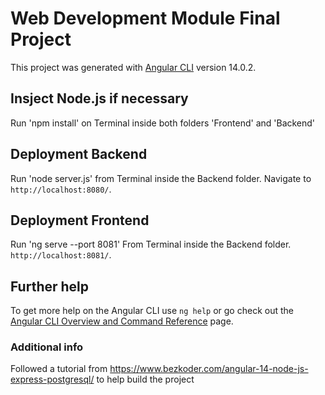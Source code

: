 # Web Development Module Final Project

This project was generated with [Angular CLI](https://github.com/angular/angular-cli) version 14.0.2.

## Insject Node.js if necessary

Run 'npm install' on Terminal inside both folders 'Frontend' and 'Backend'

## Deployment Backend

Run 'node server.js' from Terminal inside the Backend folder. Navigate to `http://localhost:8080/`.

## Deployment Frontend

Run 'ng serve --port 8081' From Terminal inside the Backend folder. `http://localhost:8081/`.

## Further help

To get more help on the Angular CLI use `ng help` or go check out the [Angular CLI Overview and Command Reference](https://angular.io/cli) page.


### Additional info
Followed a tutorial from https://www.bezkoder.com/angular-14-node-js-express-postgresql/ to help build the project
